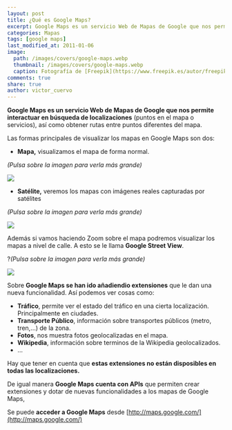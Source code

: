 ```yaml
---
layout: post
title: ¿Qué es Google Maps?
excerpt: Google Maps es un servicio Web de Mapas de Google que nos permite interactuar en búsqueda de localizaciones, así como obtener rutas entre puntos diferentes del mapa.
categories: Mapas
tags: [google maps]
last_modified_at: 2011-01-06
image:
  path: /images/covers/google-maps.webp
  thumbnail: /images/covers/google-maps.webp
  caption: Fotografía de [Freepik](https://www.freepik.es/autor/freepik)
comments: true
share: true
author: victor_cuervo
---
```


**Google Maps es un servicio Web de Mapas de Google que nos permite interactuar en búsqueda de localizaciones** (puntos en el mapa o servicios), así como obtener rutas entre puntos diferentes del mapa.


Las formas principales de visualizar los mapas en Google Maps son dos:

- **Mapa,** visualizamos el mapa de forma normal.

_(Pulsa sobre la imagen para verla más grande)_


![](https://www.ayudaenlaweb.com/wp-content/uploads/2011/01/google_maps_mapa.png)

- **Satélite,** veremos los mapas con imágenes reales capturadas por satélites

_(Pulsa sobre la imagen para verla más grande)_


![](https://www.ayudaenlaweb.com/wp-content/uploads/2011/01/google_maps_satelite.png)


Además si vamos haciendo Zoom sobre el mapa podremos visualizar los mapas a nivel de calle. A esto se le llama **Google Street View**.


?_(Pulsa sobre la imagen para verla más grande)_


![](https://www.ayudaenlaweb.com/wp-content/uploads/2011/01/google_maps_street_view.png)


Sobre **Google Maps se han ido añadiendio extensiones** que le dan una nueva funcionalidad. Así podemos ver cosas como:

- **Tráfico**, permite ver el estado del tráfico en una cierta localización. Principalmente en ciudades.
- **Transporte Público**, información sobre transportes públicos (metro, tren,…) de la zona.
- **Fotos**, nos muestra fotos geolocalizadas en el mapa.
- **Wikipedia**, información sobre terminos de la Wikipedia geolocalizados.
- …

Hay que tener en cuenta que **estas extensiones no están disposibles en todas las localizaciones.**


De igual manera **Google Maps cuenta con APIs** que permiten crear extensiones y dotar de nuevas funcionalidades a los mapas de Google Maps,


Se puede **acceder a Google Maps** desde [http://maps.google.com/](http://maps.google.com/)

